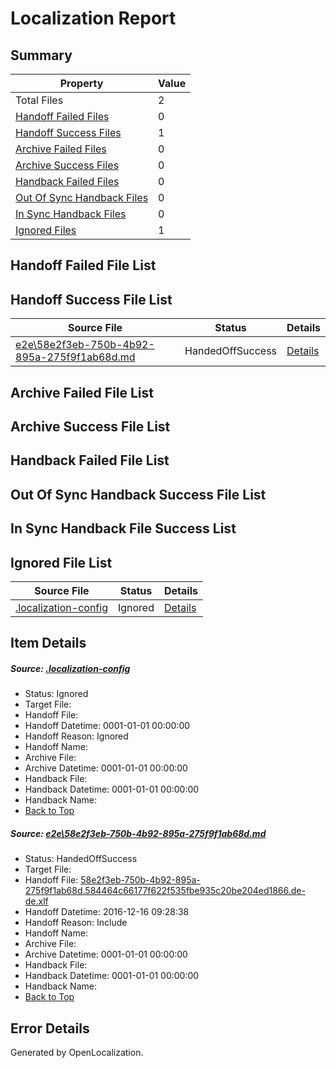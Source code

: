 # <a name='report-top'></a> Localization Report

## Summary
 Property | Value 
 -------- | ----- 
 Total Files | 2
[ Handoff Failed Files ](#handoff-failed-list)| 0
[ Handoff Success Files ](#handoff-success-list)| 1
[ Archive Failed Files ](#archive-failed-list)| 0
[ Archive Success Files ](#archive-success-list)| 0
[ Handback Failed Files ](#handback-failed-list)| 0
[ Out Of Sync Handback Files ](#outofsync-handback-success-list)| 0
[ In Sync Handback Files ](#insync-handback-success-list)| 0
[ Ignored Files ](#ignored-list)| 1

## <a name='handoff-failed-list'></a> Handoff Failed File List

## <a name='handoff-success-list'></a> Handoff Success File List
 Source File | Status | Details 
 ----------- | ------ | ------- 
 [e2e\58e2f3eb-750b-4b92-895a-275f9f1ab68d.md](https://github.com/OpenLocalizationTestOrg/ol-test0/blob/7ab10f6f352cfb668ea7720bee8e294d53708931/e2e/58e2f3eb-750b-4b92-895a-275f9f1ab68d.md) | HandedOffSuccess | [Details](#bba418e6248aacd4b6cadac7e1638880355636041)

## <a name='archive-failed-list'></a> Archive Failed File List

## <a name='archive-success-list'></a> Archive Success File List

## <a name='handback-failed-list'></a> Handback Failed File List

## <a name='outofsync-handback-success-list'></a> Out Of Sync Handback Success File List

## <a name='insync-handback-success-list'></a> In Sync Handback File Success List

## <a name='ignored-list'></a> Ignored File List
 Source File | Status | Details 
 ----------- | ------ | ------- 
 [.localization-config](https://github.com/OpenLocalizationTestOrg/ol-test0/blob/7ab10f6f352cfb668ea7720bee8e294d53708931/.localization-config) | Ignored | [Details](#cb0632cf59c1387fc1742bfb9fa3c47f87e2e5c90)

## Item Details
##### <a name='cb0632cf59c1387fc1742bfb9fa3c47f87e2e5c90'></a> Source: [.localization-config](https://github.com/OpenLocalizationTestOrg/ol-test0/blob/7ab10f6f352cfb668ea7720bee8e294d53708931/.localization-config)
* Status: Ignored
* Target File: 
* Handoff File: 
* Handoff Datetime: 0001-01-01 00:00:00
* Handoff Reason: Ignored
* Handoff Name: 
* Archive File: 
* Archive Datetime: 0001-01-01 00:00:00
* Handback File: 
* Handback Datetime: 0001-01-01 00:00:00
* Handback Name: 
* [Back to Top](#report-top)

##### <a name='bba418e6248aacd4b6cadac7e1638880355636041'></a> Source: [e2e\58e2f3eb-750b-4b92-895a-275f9f1ab68d.md](https://github.com/OpenLocalizationTestOrg/ol-test0/blob/7ab10f6f352cfb668ea7720bee8e294d53708931/e2e/58e2f3eb-750b-4b92-895a-275f9f1ab68d.md)
* Status: HandedOffSuccess
* Target File: 
* Handoff File: [58e2f3eb-750b-4b92-895a-275f9f1ab68d.584464c66177f622f535fbe935c20be204ed1866.de-de.xlf](https://github.com/OpenLocalizationTestOrg/ol-test0-handoff/blob/5fb70417671ead9d7749547cb0a82bad9bd5820c/ol-handoff/OpenLocalizationTestOrg/ol-test0-dede/xinjiang/ht/58e2f3eb-750b-4b92-895a-275f9f1ab68d.584464c66177f622f535fbe935c20be204ed1866.de-de.xlf)
* Handoff Datetime: 2016-12-16 09:28:38
* Handoff Reason: Include
* Handoff Name: 
* Archive File: 
* Archive Datetime: 0001-01-01 00:00:00
* Handback File: 
* Handback Datetime: 0001-01-01 00:00:00
* Handback Name: 
* [Back to Top](#report-top)


## Error Details

Generated by OpenLocalization.
